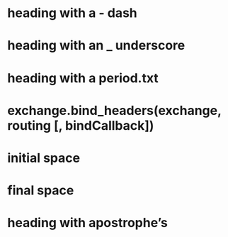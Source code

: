 # heading with a - dash

# heading with an _ underscore

# heading with a period.txt

# exchange.bind_headers(exchange, routing [, bindCallback])

#

# 

#  initial space

# final space 

# heading with apostrophe’s
